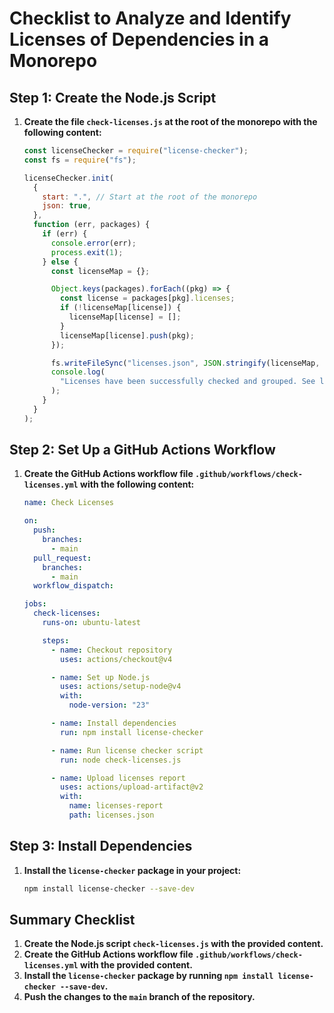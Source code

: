# Checklist to Analyze and Identify Licenses of Dependencies in a Monorepo

## Step 1: Create the Node.js Script

1. **Create the file `check-licenses.js` at the root of the monorepo with the following content:**

   ```javascript name=check-licenses.js
   const licenseChecker = require("license-checker");
   const fs = require("fs");

   licenseChecker.init(
     {
       start: ".", // Start at the root of the monorepo
       json: true,
     },
     function (err, packages) {
       if (err) {
         console.error(err);
         process.exit(1);
       } else {
         const licenseMap = {};

         Object.keys(packages).forEach((pkg) => {
           const license = packages[pkg].licenses;
           if (!licenseMap[license]) {
             licenseMap[license] = [];
           }
           licenseMap[license].push(pkg);
         });

         fs.writeFileSync("licenses.json", JSON.stringify(licenseMap, null, 2));
         console.log(
           "Licenses have been successfully checked and grouped. See licenses.json for details."
         );
       }
     }
   );
   ```

## Step 2: Set Up a GitHub Actions Workflow

1. **Create the GitHub Actions workflow file `.github/workflows/check-licenses.yml` with the following content:**

   ```yaml name=.github/workflows/check-licenses.yml
   name: Check Licenses

   on:
     push:
       branches:
         - main
     pull_request:
       branches:
         - main
     workflow_dispatch:

   jobs:
     check-licenses:
       runs-on: ubuntu-latest

       steps:
         - name: Checkout repository
           uses: actions/checkout@v4

         - name: Set up Node.js
           uses: actions/setup-node@v4
           with:
             node-version: "23"

         - name: Install dependencies
           run: npm install license-checker

         - name: Run license checker script
           run: node check-licenses.js

         - name: Upload licenses report
           uses: actions/upload-artifact@v2
           with:
             name: licenses-report
             path: licenses.json
   ```

## Step 3: Install Dependencies

1. **Install the `license-checker` package in your project:**

   ```sh
   npm install license-checker --save-dev
   ```

## Summary Checklist

1. **Create the Node.js script `check-licenses.js` with the provided content.**
2. **Create the GitHub Actions workflow file `.github/workflows/check-licenses.yml` with the provided content.**
3. **Install the `license-checker` package by running `npm install license-checker --save-dev`.**
4. **Push the changes to the `main` branch of the repository.**
